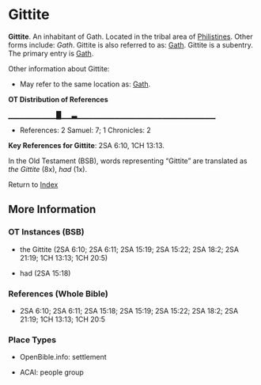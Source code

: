 # Gittite
**Gittite**. 
An inhabitant of Gath. 
Located in the tribal area of [Philistines](../../../groups/md/acai/Philistine.md). 
Other forms include: 
*Gath*. 
Gittite is also referred to as: 
[Gath](Gath.md). 
Gittite is a subentry. The primary entry is 
[Gath](Gath.md). 




Other information about Gittite:


* May refer to the same location as: 
[Gath](Gath.md). 


**OT Distribution of References**

▁▁▁▁▁▁▁▁▁█▁▁▃▁▁▁▁▁▁▁▁▁▁▁▁▁▁▁▁▁▁▁▁▁▁▁▁▁▁
* References: 2 Samuel: 7; 1 Chronicles: 2



**Key References for Gittite**: 
2SA 6:10, 1CH 13:13. 


In the Old Testament (BSB), words representing “Gittite” are translated as 
*the Gittite* (8x), *had* (1x). 




Return to [Index](00-Index.md)

## More Information

### OT Instances (BSB)

* the Gittite (2SA 6:10; 2SA 6:11; 2SA 15:19; 2SA 15:22; 2SA 18:2; 2SA 21:19; 1CH 13:13; 1CH 20:5)

* had (2SA 15:18)



### References (Whole Bible)

* 2SA 6:10; 2SA 6:11; 2SA 15:18; 2SA 15:19; 2SA 15:22; 2SA 18:2; 2SA 21:19; 1CH 13:13; 1CH 20:5


### Place Types

* OpenBible.info: settlement

* ACAI: people group




